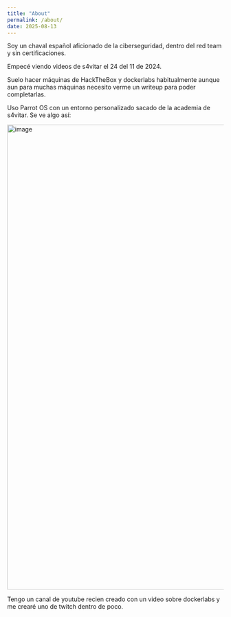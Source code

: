 ```yaml
---
title: "About"
permalink: /about/
date: 2025-08-13
---
```


Soy un chaval español aficionado de la ciberseguridad, dentro del red team y sin certificaciones.

Empecé viendo videos de s4vitar el 24 del 11 de 2024.

Suelo hacer máquinas de HackTheBox y dockerlabs habitualmente aunque aun para muchas máquinas necesito verme un writeup para poder completarlas.

Uso Parrot OS con un entorno personalizado sacado de la academia de s4vitar. Se ve algo así:

<img width="1920" height="1080" alt="image" src="https://github.com/user-attachments/assets/6717cc2c-a27e-4cc8-b12c-9f59e1dc519c" />

Tengo un canal de youtube recien creado con un video sobre dockerlabs y me crearé uno de twitch dentro de poco.
